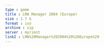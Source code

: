 ```yaml
---
type : game
title : LMA Manager 2004 (Europe)
size : 1.7 G
format : iso
archive : zip
server : myrient
link2 : LMA%20Manager%202004%20%28Europe%29
---
```

